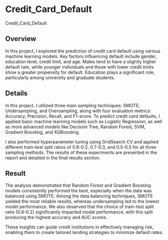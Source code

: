 # Credit_Card_Default
Credit_Card_Default

## Overview
In this project, I explored the prediction of credit card default using various machine learning models. Key factors influencing default include gender, education level, credit limit, and age. Males tend to have a slightly higher default rate, while younger individuals and those with lower credit limits show a greater propensity for default. Education plays a significant role, particularly among university and graduate students.

## Details
In this project, I utilized three main sampling techniques: SMOTE, Undersampling, and Oversampling, along with four evaluation metrics: Accuracy, Precision, Recall, and F1-score. To predict credit card defaults, I applied basic machine learning models such as Logistic Regression, as well as more advanced models like Decision Tree, Random Forest, SVM, Gradient Boosting, and XGBoosting. 

I also performed hyperparameter tuning using GridSearch CV and applied different train-test split ratios of 0.8-0.2, 0.7-0.3, and 0.5-0.5 for all three sampling methods. The results of these experiments are presented in the report and detailed in the final results section.

## Result
The analysis demonstrated that Random Forest and Gradient Boosting models consistently performed the best, especially when the data was balanced using SMOTE. Among the data balancing techniques, SMOTE yielded the most reliable results, whereas undersampling led to the lowest model performance. We also observed that the choice of train-test split ratio (0.8-0.2) significantly impacted model performance, with this split producing the highest accuracy and AUC scores.

These insights can guide credit institutions in effectively managing risk, enabling them to create tailored lending strategies to minimize default rates.
